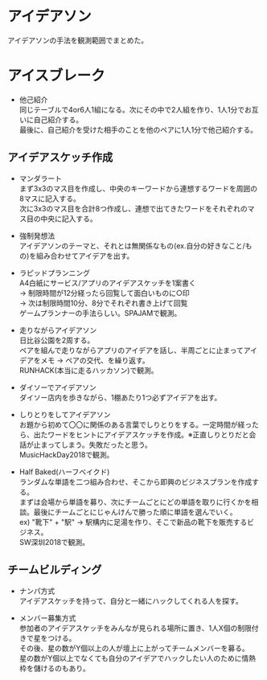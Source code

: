 # アイデアソン
アイデアソンの手法を観測範囲でまとめた。


# アイスブレーク
* 他己紹介  
同じテーブルで4or6人1組になる。次にその中で2人組を作り、1人1分でお互いに自己紹介する。  
最後に、自己紹介を受けた相手のことを他のペアに1人1分で他己紹介する。  


## アイデアスケッチ作成
* マンダラート  
まず3x3のマス目を作成し、中央のキーワードから連想するワードを周囲の8マスに記入する。  
次に3x3のマス目を合計8つ作成し、連想で出てきたワードをそれぞれのマス目の中央に記入する。  

* 強制発想法  
アイデアソンのテーマと、それとは無関係なもの(ex.自分の好きなこと/もの)を組み合わせてアイデアを出す。  

* ラピッドプランニング  
A4白紙にサービス/アプリのアイデアスケッチを1案書く  
→ 制限時間が12分経ったら回覧して面白いものに○印  
→ 次は制限時間10分、8分でそれぞれ書き上げて回覧  
ゲームプランナーの手法らしい。SPAJAMで観測。  

* 走りながらアイデアソン  
日比谷公園を2周する。  
ペアを組んで走りながらアプリのアイデアを話し、半周ごとに止まってアイデアをメモ → ペアの交代、を繰り返す。  
RUNHACK(本当に走るハッカソン)で観測。

* ダイソーでアイデアソン  
ダイソー店内を歩きながら、1棚あたり1つ必ずアイデアを出す。  

* しりとりをしてアイデアソン  
お題から初めて〇〇に関係のある言葉でしりとりをする。一定時間が経ったら、出たワードをヒントにアイデアスケッチを作成。※正直しりとりだと会話が止まってしまう。失敗だったと思う。  
MusicHackDay2018で観測。  

* Half Baked(ハーフベイクド)  
ランダムな単語を二つ組み合わせ、そこから即興のビジネスプランを作成する。  
まずは会場から単語を募り、次にチームごとにどの単語を取りに行くかを相談。最後にチームごとにじゃんけんで勝った順に単語を選んでいく。  
ex) "靴下" + "駅" → 駅構内に足湯を作り、そこで新品の靴下を販売するビジネス。  
SW深圳2018で観測。  


## チームビルディング
* ナンパ方式  
アイデアスケッチを持って、自分と一緒にハックしてくれる人を探す。  

* メンバー募集方式  
参加者のアイデアスケッチをみんなが見られる場所に置き、1人X個の制限付きで星をつける。  
その後、星の数がY個以上の人が壇上に上がってチームメンバーを募る。  
星の数がY個以上でなくても自分のアイデアでハックしたい人のために情熱枠を儲けるのもあり。  
